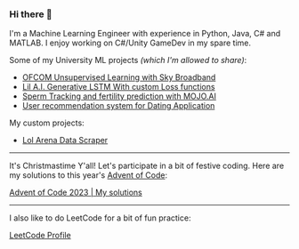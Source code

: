 ### Hi there 👋

I'm a Machine Learning Engineer with experience in Python, Java, C# and MATLAB. 
I enjoy working on C#/Unity GameDev in my spare time.

Some of my University ML projects _(which I'm allowed to share)_: 

- [OFCOM Unsupervised Learning with Sky Broadband](https://github.com/MikeMNelhams/SkyBroadbandProject)
- [Lil A.I. Generative LSTM With custom Loss functions](https://github.com/MikeMNelhams/Lil-A.I.-Approaches-to-Rap-Lyric-Generation)
- [Sperm Tracking and fertility prediction with MOJO.AI](https://github.com/MikeMNelhams/SpermTracking)
- [User recommendation system for Dating Application](https://github.com/MikeMNelhams/Recommender-System-for-User-User-Ratings)

My custom projects:
- [Lol Arena Data Scraper](https://github.com/MikeMNelhams/LoL_ArenaDataScraper)
  
---

 It's Christmastime Y'all! Let's participate in a bit of festive coding. Here are my solutions to this year's [Advent of Code](https://adventofcode.com/2023):

[Advent of Code 2023 | My solutions](https://github.com/MikeMNelhams/Advent-of-Code-2023)

---

I also like to do LeetCode for a bit of fun practice:

[LeetCode Profile](https://leetcode.com/MikeMNelhams/)
